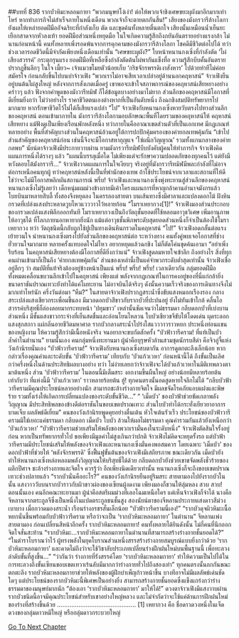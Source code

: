 ##บทที่ 836 รากบัวหิมะหลอมกายา
“พวกมนุษย์โง่เง่า! ต่อให้พวกเจ้าชิงเศษขยะผุผังมาอีกมากเท่าไหร่ หากทำภารกิจไม่สำเร็จภายในหนึ่งเดือน พวกเจ้าก็จะตายตกกันสิ้น!”
เสียงของมังกรวารีล้างโลกา ยังผลให้เหล่ายอดฝีมืออัจฉริยะที่กำลังเก็บ ตัด และขุดค้นทั้งหลายตื่นตกใจ
เสียงนั้นเหมือนน้ำเย็นยะเยือกสาดจากหัวลงเท้า
ยอดฝีมือส่วนหนึ่งหยุดมือ ในใจเกิดความรู้สึกถึงภยันอันตรายอย่างแรงกล้า
ไม่นานก่อนหน้านี้
คนทั้งหลายเพิ่งรอดพ้นจากการคุกคามของมังกรวารีล้างโลกา โชคดีมีชีวิตต่อไปได้
ทว่าช่วงเวลารอดชีวิตนี้มีจำกัดเพียงหนึ่งเดือนเท่านั้น
“เศษขยะผุผัง?”
ใบหน้าหนานกงเซิ่งที่กำลังตัด ‘ไผ่เสียงสวรรค์’ กระตุกรุนแรง
ยอดฝีมือที่เหลือซึ่งกำลังตัดต้นไผ่พากันแข็งทื่อ ความรู้สึกบีบคั้นอันตรายปรากฏขึ้นลึกๆ ในใจ
เมี้ยว~
เจ้าแมวขโมยตัวน้อยเก็บ ‘กริชจักรพรรดิเงาสังหาร’ ไปด้วยท่าทีไม่ค่อยสมัครใจ ก่อนกลับขึ้นไปบนบ่าจ้าวเฟิง
“พวกเราไม่อาจเสียเวลาเปล่าอยู่ด้านนอกคฤหาสน์”
จ้าวเฟิงยืนอยู่บนต้นไผ่สูงใหญ่
หลังจากการสังเกตเมื่อครู่ เขาพอจะเข้าใจสภาพการณ์ของคฤหาสน์เสียหยางอย่างคร่าวๆ แล้ว
ฟังจากคำพูดของมังวารีทมิฬ ก็ได้ข้อมูลบางอย่างมาไม่ยาก ส่วนลึกของคฤหาสน์มีโอกาสที่ดีเยี่ยมยิ่งกว่า
ไม่ว่าอย่างไร ราคาชีวิตตนเองต่างหากที่เป็นอันดับหนึ่ง ถึงฉกชิงสมบัติทรัพยากรไปมากมาย หากรักษาชีวิตไว้ไม่ได้ก็เสียแรงเปล่า
“ไป”
จ้าวเฟิงกับหนานกงเซิ่งหายวับตรงไปทางส่วนลึกของคฤหาสน์
ตอนเข้ามาภายใน มังกรวารีล้างโลกามอบลักษณะพื้นที่โดยรวมของคฤหาสน์ให้
คฤหาสน์เสียหยาง แม้ฟังดูเป็นเพียงเรือนพักหลังหนึ่ง ทว่าภายในคืออาณาเขตส่วนตัวที่เป็นเอกเทศ มีกฎเกณฑ์หลายอย่าง
พื้นที่สำคัญบางส่วนในคฤหาสน์ล้วนอยู่ใต้การปกปักคุ้มครองของค่ายกลเทพคุ้มกัน
“เข้าไปส่วนสำคัญของคฤหาสน์ก่อน เช่นนี้จึงจะมีโอกาสหากุญแจ ‘โซ่ผนึกวิญญาณ’ รวมทั้งแกนกลางของค่ายกลพบ”
นัยน์ตาจ้าวเฟิงมีประกายวาบผ่าน
ยามมังกรวารีทมิฬบีบบังคับผู้คนให้ทำภารกิจ จ้าวเฟิงคิดแผนการหนึ่งได้รางๆ แล้ว
“แผนนี้บรรลุเมื่อใด ไม่เพียงแต่จะรักษาความปลอดภัยของทุกคนไว้ แต่ยังมีหวังตอบโต้มังกรวารี...”
จ้าวเฟิงวาดแผนการในใจเงียบๆ
จริงอยู่ที่มังกรวารีทมิฬมีพละกำลังที่ไม่อาจต่อกรเหนือคนทุกผู้
ทว่าคฤหาสน์หลังนี้เป็นที่พำนักของเทพ ถ้าใช้ประโยชน์จากเวลาและสถานที่ให้ดี ใช่ว่าจะไม่มีโอกาสพลิกผันสถานการณ์
พรึ่บ!
จ้าวเฟิงและหนานกงเซิ่งพุ่งทะยานสู่ส่วนลึกของคฤหาสน์
หนานกงเซิ่งไม่รู้เลยว่า เด็กหนุ่มผมม่วงข้างกายมีเค้าโครงแผนการที่หาญกล้าคานอำนาจมังกรแล้ว
โบยบินมาหลายสิบลี้ ทั้งสองจึงหยุดลง
ในครรลองสายตา บนเส้นทางซึ่งมีศาลาและแปลงดอกไม้ ฝังหินกรวดที่เปล่งแสงประหลาดวูบไหวแวววาวไว้หลายก้อน
“โมราเหยากวง[1]!”
จ้าวเฟิงมองส่วนประกอบของกรวดเปล่งแสงพิลึกออกทันที
โมราเหยากวงเป็นถึงวัตถุชั้นยอดที่ใช้หลอมอาวุธวิเศษ เพิ่มอานุภาพให้อาวุธได้ ที่โลกภายนอกหายากยิ่งนัก
แม้แต่อาวุธชั้นพิภพระดับสุดยอดส่วนหนึ่งก็จำเป็นต้องใช้โมราเหยากวง
ทว่า วัตถุชนิดนี้กลับถูกใช้ปูเป็นทางเดินหินกรวดในคฤหาสน์
“ไป!”
จ้าวเฟิงอดกลั้นต่อแรงเย้ายวนใจ นำหนานกงเซิ่งตรงไปยังส่วนลึกของคฤหาสน์ต่อ
ระหว่างทาง คนทั้งคู่พบเจอโอกาสที่ช่างยั่วยวนใจมากมาย หลายครั้งแทบอดใจไม่ไหว อยากหยุดแล้วฉกชิง ไม่ก็ตัดโค่นขุดค้นเอามา
“อย่าเพิ่งรีบร้อน ในคฤหาสน์เสียหยางต้องมีโอกาสที่ดียิ่งกว่าแน่”
จ้าวเฟิงสูดลมหายใจเข้าลึก
ถึงอย่างไร สิ่งที่ทุกคนผ่านเข้ามาก็เป็นถึง ‘ค่ายกลเทพคุ้มกัน’ ส่วนของเหล่านี้เป็นแค่จำพวกระดับต่ำสุดเท่านั้น
จ้าวเฟิงเชื่ออยู่ลึกๆ ว่า สมบัติที่แท้จริงต้องอยู่ข้างหน้าเป็นแน่
พรึ่บ! พรึ่บ! พรึ่บ!
เวลาเดียวกัน กลุ่มยอดฝีมือทั้งหมดเคลื่อนขบวนลึกเข้าไปในคฤหาสน์
เพียงแต่ พลังจากกฎเกณฑ์ในการคงอยู่ของที่นี่แก่กล้ายิ่ง ขนาดราชันปราณเทวะยังทำได้แค่โผทะยาน ไม่อาจบินได้จริงๆ
ดังนั้นความเร็วจริงของการเดินทางจึงไม่มากเท่าไหร่นัก
ครึ่งวันต่อมา
“หืม?”
ในสายตาจ้าวเฟิงปรากฏสระน้ำซึ่งขับแสงหมอกเรืองรอง
กลางสระเปล่งแสงเขียวกระเพื่อมขึ้นลง มีมวลดอกบัวสีขาวกับรากบัวที่ปะปนอยู่
ยังไม่ทันเข้าใกล้ คลื่นไอสวรรค์บริสุทธิ์ก็ล่องลอยมากระทบหน้า
‘ปทุมขาว’ เหล่านั้นชัดเจนว่าไม่ธรรมดา กลีบดอกบัวที่เบ่งบานส่วนหนึ่ง มีชั้นแสงขาวกระจ่างที่เย็นสดชื่นและอ่อนโยนไหลวน ใบบัวเขียวขจีขับให้โดดเด่น ผุดระลอกแสงสุกสกาว แผ่กลิ่นอายชีวิตมหาศาล
รากบัวกลางสระน้ำโปร่งใสแวววาวราวหยก ประหนึ่งท่อนแขนของหญิงงาม ให้ความรู้สึกว่ามีเนื้อหนังจริง จนอยากจะขบกัดสักครั้ง
“บัวฟ้าวารีคราม! ที่แท้เป็นบัวล้ำค่าในตำนาน”
ยามนั้นเอง คนกลุ่มหนึ่งทะยานมา
ผู้นำคือบุรุษหัวล้านสวมชุดนักรบสีดำ คือจิวอู่จี้แห่งวังเก้านิรยนั่นเอง
“บัวฟ้าวารีคราม!”
จ้าวเฟิงกับหนานกงเซิ่งสบตากัน อาการดูตกตะลึงเล็กน้อย
หากกล่าวเรื่องคุณค่าและระดับขั้น ‘บัวฟ้าวารีคราม’ เทียบกับ ‘บัวแก้วเวหา’ ก่อนหน้านี้ได้ ถึงขั้นเป็นเลิศกว่าครึ่งหนึ่งในด้านประสิทธิผลบางอย่าง
ทว่า ไม่ง่ายเลยกว่าจ้าวเฟิงจะได้บัวแก้วเวหาในมิติเทพลวงตามาต้นหนึ่ง
ส่วน ‘บัวฟ้าวารีคราม’ ในตอนนี้มีเต็มสระ งอกงามขึ้นผืนใหญ่ อย่างน้อยมีหลายร้อยต้น
เท่ากับว่า ที่แห่งนี้มี ‘บัวแก้วเวหา’ ราวหลายร้อยต้น
ฮู่!
ทุกคนตรงนั้นอดสูดหายใจลึกไม่ได้
“กลีบบัวฟ้าวารีครามมีคุณประโยชน์หลายอย่างนัก สามารถชะล้างร่างกายจิตใจ มีผลขจัดโรคภัยแอบแฝงและพิษร้าย รวมทั้งเร่งให้เกิดการเปลี่ยนแปลงของระดับขั้นชีวิต...”
“ ‘เม็ดบัว’ ของบัวฟ้าช่วยขัดเกลาพลังวิญญาณ มีประสิทธิพลของข้างดีต่อราชันในขอบเขตปราณเทวะ ส่วนใบบัวทำได้กระทั่งเยียวยาอาการบาดเจ็บ ผลลัพธ์ดีเยี่ยม”
คนของวังเก้านิรยพูดคุยอย่างตื่นเต้น หัวใจเต้นรัวเร็ว
ประโยชน์ของบัวฟ้าวารีครามมิใช่เยอะแค่ธรรมดา
กลีบดอก เม็ดบัว ใบบัว ล้วนให้ผลไม่ธรรมดา คุณค่ารวมกันแล้วยังเหนือกว่า ‘บัวแก้วเวหา’
“บัวฟ้าวารีครามช่วยเสริมให้พลังของพวกเรามั่นคงในระดับหนึ่ง”
จ้าวเฟิงตัดสินใจรั้งอยู่ก่อน
หากเป็นทรัพยากรทั่วไป ขอเพียงมีมูลค่าไม่สูงเกินกว่าปกติ จ้าวเฟิงไม่คิดจะหยุดรั้งรอ
แต่บัวฟ้าวารีครามมีประโยชน์เสริมให้พลังของจ้าวเฟิงและหนานกงเซิ่งมั่นคงพอสมควร
โดยเฉพาะ ‘เม็ดบัว’ ของดอกบัวฟ้าที่ช่วยให้ ‘พลังจักรพรรดิ’ ซึ่งฟื้นฟูขั้นต้นของจ้าวเฟิงมีเสถียรภาพ
ขณะเดียวกัน เม็ดบัวยังทำให้หนานกงเซิ่งหล่อหลอมพลังวิญญาณให้บริสุทธิ์ได้ด้วย
กลีบดอกบัวยังช่วยเขาขจัดพลังชั่วร้ายของผลึกปีศาจ ชะล้างร่างกายและจิตใจ
ควรรู้ว่า อีกเพียงนิดเดียวเท่านั้น หนานกงเซิ่งก็จะถึงขอบเขตปราณเทวะช่วงปลายแล้ว
“รากบัวนั่นคืออะไร?”
คนของวังเก้านิรยยืนอยู่ริมสระ สายตามองไปยังรากบัวในนั้น
แสงวาววับบนรากบัวราวกับผิวขาวผ่องของเซียนผู้งดงาม เพียงมองก็ชวนให้ลุ่มหลง
สวบ สวบ!
ตอนนั้นเอง คนอีกคณะทะยานมา ผู้นำคือสตรีผมม่วงที่เลอโฉมเหนือใคร
แค่เห็นจ้าวเฟิงก็จำได้ นางคือจีหลานจากตระกูลจีซึ่งเป็นหนึ่งในแปดตระกูลชนชั้นสูง
สองนัยน์ตาของจีหลานประกายแสงดาวสีม่วงเบาบาง เมื่อกวาดมองสระน้ำ เรือนร่างอรชรสั่นเล็กน้อย
“บัวฟ้าวารีครามนี่เอง!”
“รากบัวดุจผิวหิมะเนื้อหยกนั่นขึ้นพร้อมกับบัวฟ้าวารีคราม หรือว่าจะเป็น ‘รากบัวหิมะหลอมกายา’ ในตำนาน”
จีหลานเพ่งสายตามอง ก่อนเปลี่ยนสีหน้าอีกครั้ง
รากบัวหิมะหลอมกายา!
คนทั้งหลายได้ยินดังนั้น ไม่กี่คนที่นึกออกจิตใจสั่นสะท้าน “รากบัวหิมะ...รากบัวหิมะหลอมกายาในตำนานที่สามารถสร้างร่างกายชั้นยอดได้?”
“ในตำราโบราณว่าไว้ ผู้ทรงพลังในยุคโบราณส่วนหนึ่งสรรสร้างร่างกายสมบูรณ์แบบยิ่งกว่าด้วย ‘รากบัวหิมะหลอมกายา’ และคาดไม่ถึงว่าจะใช้วิชาลับประเภทเปลี่ยนร่างฝึกฝนใหม่บนพื้นฐานนี้ เพื่อทะลวงลำดับขั้นที่สูงขึ้น...”
“ว่ากันว่า ร่างกายที่รังสรรค์โดย ‘รากบัวหิมะหลอมกายา’ ทำให้ความเป็นไปได้ในการทะลวงถึงขั้นเซียนขอบเขตเทวาเร้นลับมีมากกว่าร่างกายทั่วไปถึงสองเท่า”
ทุกคนตรงนั้นถกกันขณะตกตะลึง
รากบัวหิมะหลอมกายาช่วยให้พลังของผู้ฝึกบำเพ็ญก้าวหน้าขึ้น บางทีอาจไม่มีผลลัพธ์เด่นชัดใดๆ
แต่ประโยชน์ของรากบัวหิมะนี้พิเศษเป็นอย่างยิ่ง สามารถสร้างกายชั้นยอดซึ่งแข็งแกร่งกว่าร่างธรรมดาของมนุษย์มากนัก
“ต้องเอา ‘รากบัวหิมะหลอมกายา’ มาให้ได้!”
ดวงตาจ้าวเฟิงมีแสงวาบผ่าน
รากบัวชนิดนี้อาจมีคุณประโยชน์สำหรับเขาอย่างใหญ่หลวง และไม่จำกัดว่าจะใช้แค่ด้านการฝึกฝนใหม่ของร่างที่สร้างขึ้นด้วย
............................................
[1] เหยากวง คือ ชื่อดาวดวงหนึ่งในเจ็ดดวงของกลุ่มดาวหมีใหญ่ หรือกลุ่มดาวกระบวยใหญ่


[Go To Next Chapter]( ./74.md)